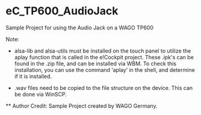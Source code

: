 # eC_TP600_AudioJack

Sample Project for using the Audio Jack on a WAGO TP600

Note:
- alsa-lib and alsa-utils must be installed on the touch panel to utilize the aplay function that is called in the e!Cockpit project. 
  These .ipk's can be found in the .zip file, and can be installed via WBM. 
  To check this installation, you can use the command ‘aplay’ in the shell, and determine if it is installed.

- .wav files need to be copied to the file structure on the device. This can be done via WinSCP.

** Author Credit: Sample Project created by WAGO Germany.
